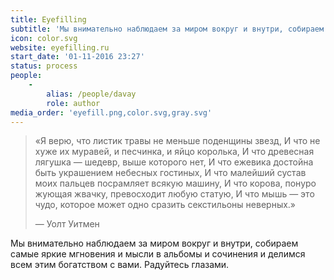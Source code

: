 ```yaml
---
title: Eyefilling
subtitle: 'Мы внимательно наблюдаем за миром вокруг и внутри, собираем самые яркие мгновения и мысли в альбомы и сочинения и делимся всем этим богатством с вами.'
icon: color.svg
website: eyefilling.ru
start_date: '01-11-2016 23:27'
status: process
people:
    -
        alias: /people/davay
        role: author
media_order: 'eyefill.png,color.svg,gray.svg'
---
```


>«Я верю, что листик травы не меньше поденщины звезд,
И что не хуже их муравей, и песчинка, и яйцо королька,
И что древесная лягушка — шедевр, выше которого нет,
И что ежевика достойна быть украшением небесных гостиных,
И что малейший сустав моих пальцев посрамляет всякую машину,
И что корова, понуро жующая жвачку, превосходит любую статую,
И что мышь — это чудо, которое может одно сразить секстильоны неверных.»
>
>— Уолт Уитмен

Мы внимательно наблюдаем за миром вокруг и внутри, собираем самые яркие мгновения и мысли в альбомы и сочинения и делимся всем этим богатством с вами. Радуйтесь глазами.
